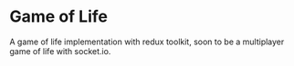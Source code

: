 # Game of Life

A game of life implementation with redux toolkit, soon to be a multiplayer game of life with socket.io. 
